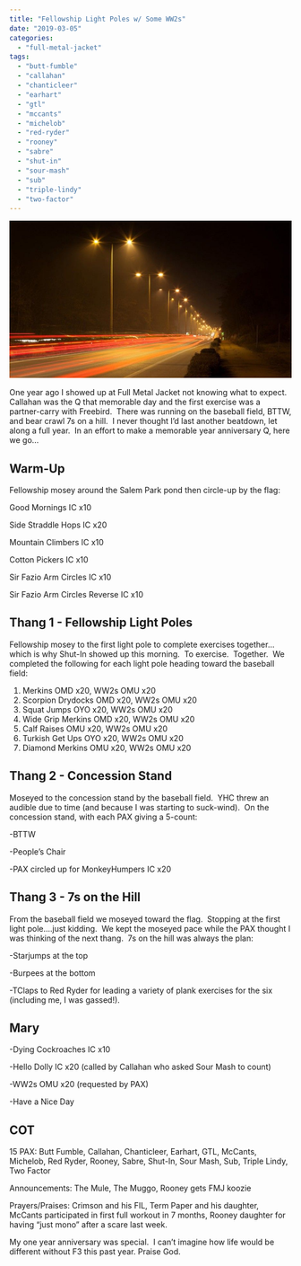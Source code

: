 ```yaml
---
title: "Fellowship Light Poles w/ Some WW2s"
date: "2019-03-05"
categories: 
  - "full-metal-jacket"
tags: 
  - "butt-fumble"
  - "callahan"
  - "chanticleer"
  - "earhart"
  - "gtl"
  - "mccants"
  - "michelob"
  - "red-ryder"
  - "rooney"
  - "sabre"
  - "shut-in"
  - "sour-mash"
  - "sub"
  - "triple-lindy"
  - "two-factor"
---
```


![](images/light-poles.jpg)

One year ago I showed up at Full Metal Jacket not knowing what to expect.  Callahan was the Q that memorable day and the first exercise was a partner-carry with Freebird.  There was running on the baseball field, BTTW, and bear crawl 7s on a hill.  I never thought I’d last another beatdown, let along a full year.  In an effort to make a memorable year anniversary Q, here we go…

## Warm-Up

Fellowship mosey around the Salem Park pond then circle-up by the flag:

Good Mornings IC x10

Side Straddle Hops IC x20

Mountain Climbers IC x10

Cotton Pickers IC x10

Sir Fazio Arm Circles IC x10

Sir Fazio Arm Circles Reverse IC x10

## Thang 1 - Fellowship Light Poles

Fellowship mosey to the first light pole to complete exercises together…which is why Shut-In showed up this morning.  To exercise.  Together.  We completed the following for each light pole heading toward the baseball field:

1. Merkins OMD x20, WW2s OMU x20
2. Scorpion Drydocks OMD x20, WW2s OMU x20
3. Squat Jumps OYO x20, WW2s OMU x20
4. Wide Grip Merkins OMD x20, WW2s OMU x20
5. Calf Raises OMU x20, WW2s OMU x20
6. Turkish Get Ups OYO x20, WW2s OMU x20
7. Diamond Merkins OMU x20, WW2s OMU x20

## Thang 2 - Concession Stand

Moseyed to the concession stand by the baseball field.  YHC threw an audible due to time (and because I was starting to suck-wind).  On the concession stand, with each PAX giving a 5-count:

\-BTTW

\-People’s Chair

\-PAX circled up for MonkeyHumpers IC x20

## Thang 3 - 7s on the Hill

From the baseball field we moseyed toward the flag.  Stopping at the first light pole….just kidding.  We kept the moseyed pace while the PAX thought I was thinking of the next thang.  7s on the hill was always the plan:

\-Starjumps at the top

\-Burpees at the bottom

\-TClaps to Red Ryder for leading a variety of plank exercises for the six (including me, I was gassed!).

## Mary

\-Dying Cockroaches IC x10

\-Hello Dolly IC x20 (called by Callahan who asked Sour Mash to count)

\-WW2s OMU x20 (requested by PAX)

\-Have a Nice Day

## COT

15 PAX: Butt Fumble, Callahan, Chanticleer, Earhart, GTL, McCants, Michelob, Red Ryder, Rooney, Sabre, Shut-In, Sour Mash, Sub, Triple Lindy, Two Factor

Announcements: The Mule, The Muggo, Rooney gets FMJ koozie

Prayers/Praises: Crimson and his FIL, Term Paper and his daughter, McCants participated in first full workout in 7 months, Rooney daughter for having “just mono” after a scare last week.

My one year anniversary was special.  I can’t imagine how life would be different without F3 this past year. Praise God.
